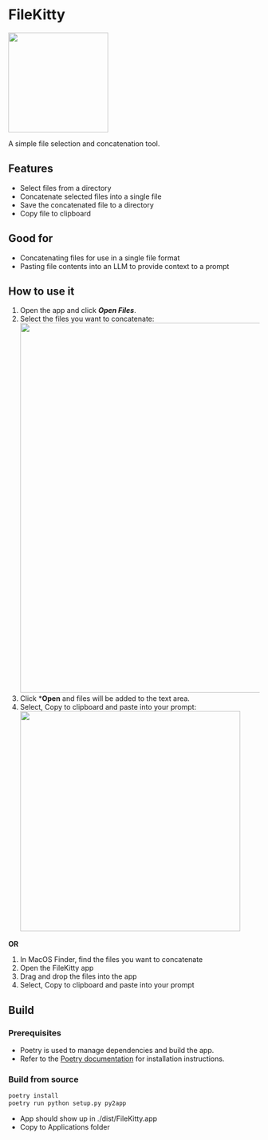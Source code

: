 # FileKitty

<img src="https://github.com/banagale/FileKitty/assets/1409710/d7c68e71-5245-499b-8be9-3ca1f88adc1b" width="200">

A simple file selection and concatenation tool.

## Features

- Select files from a directory
- Concatenate selected files into a single file
- Save the concatenated file to a directory
- Copy file to clipboard

## Good for

- Concatenating files for use in a single file format
- Pasting file contents into an LLM to provide context to a prompt

## How to use it

1. Open the app and click ***Open Files***.
2. Select the files you want to concatenate:
   <img src="https://github.com/user-attachments/assets/5596d32e-52b3-4791-90eb-32ba0def3162" width="741">
3. Click ***Open** and files will be added to the text area.
4. Select, Copy to clipboard and paste into your prompt:
   <img src="https://github.com/user-attachments/assets/d5a97ee1-4981-4222-bb1f-3993bff9adcb" width="441">

**OR**

1. In MacOS Finder, find the files you want to concatenate
2. Open the FileKitty app
3. Drag and drop the files into the app
4. Select, Copy to clipboard and paste into your prompt

## Build

### Prerequisites

- Poetry is used to manage dependencies and build the app.
- Refer to the [Poetry documentation](https://python-poetry.org/docs/) for installation instructions.

### Build from source

```bash
poetry install
poetry run python setup.py py2app
``` 

- App should show up in ./dist/FileKitty.app
- Copy to Applications folder
